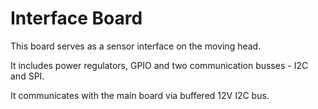 # Interface Board

This board serves as a sensor interface on the moving head.

It includes power regulators, GPIO and two communication busses - I2C and SPI.

It communicates with the main board via buffered 12V I2C bus.
